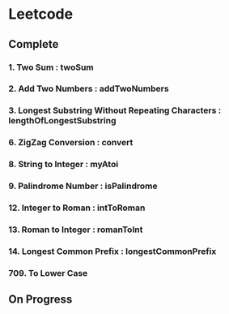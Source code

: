 # Leetcode
## Complete
### 1. Two Sum : twoSum
### 2. Add Two Numbers : addTwoNumbers
### 3. Longest Substring Without Repeating Characters : lengthOfLongestSubstring
### 6. ZigZag Conversion : convert
### 8. String to Integer : myAtoi
### 9. Palindrome Number : isPalindrome
### 12. Integer to Roman : intToRoman
### 13. Roman to Integer : romanToInt
### 14. Longest Common Prefix : longestCommonPrefix
### 709. To Lower Case
## On Progress
###